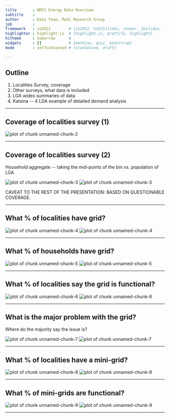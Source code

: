 ```yaml
---
title       : NMIS Energy Data Overview
subtitle    : 
author      : Data Team, Modi Research Group
job         : 
framework   : io2012        # {io2012, html5slides, shower, dzslides, ...}
highlighter : highlight.js  # {highlight.js, prettify, highlight}
hitheme     : tomorrow      # 
widgets     : []            # {mathjax, quiz, bootstrap}
mode        : selfcontained # {standalone, draft}

---
```




## Outline
1. Localities Survey, coverage
2. Other surveys, what data is included
3. LGA wides summaries of data
4. Katsina -- 4 LGA example of detailed demand analysis

---

## Coverage of localities survey (1)
![plot of chunk unnamed-chunk-2](figure/unnamed-chunk-2.png) 


---

## Coverage of localities survey (2)
Household aggregate -- taking the mid-points of the bin vs. population of LGA

![plot of chunk unnamed-chunk-3](figure/unnamed-chunk-31.png) ![plot of chunk unnamed-chunk-3](figure/unnamed-chunk-32.png) 

CAVEAT TO THE REST OF THE PRESENTATION: BASED ON QUESTIONABLE COVERAGE.

---

## What % of localities have grid?
![plot of chunk unnamed-chunk-4](figure/unnamed-chunk-41.png) ![plot of chunk unnamed-chunk-4](figure/unnamed-chunk-42.png) 


---

## What % of households have grid?
![plot of chunk unnamed-chunk-5](figure/unnamed-chunk-51.png) ![plot of chunk unnamed-chunk-5](figure/unnamed-chunk-52.png) 


---

## What % of localities say the grid is functional?

![plot of chunk unnamed-chunk-6](figure/unnamed-chunk-61.png) ![plot of chunk unnamed-chunk-6](figure/unnamed-chunk-62.png) 


---

## What is the major problem with the grid?
Where do the majority say the issue is?

![plot of chunk unnamed-chunk-7](figure/unnamed-chunk-71.png) ![plot of chunk unnamed-chunk-7](figure/unnamed-chunk-72.png) 


---

## What % of localities have a mini-grid?

![plot of chunk unnamed-chunk-8](figure/unnamed-chunk-81.png) ![plot of chunk unnamed-chunk-8](figure/unnamed-chunk-82.png) 


---

## What % of mini-grids are functional?

![plot of chunk unnamed-chunk-9](figure/unnamed-chunk-91.png) ![plot of chunk unnamed-chunk-9](figure/unnamed-chunk-92.png) 


---
